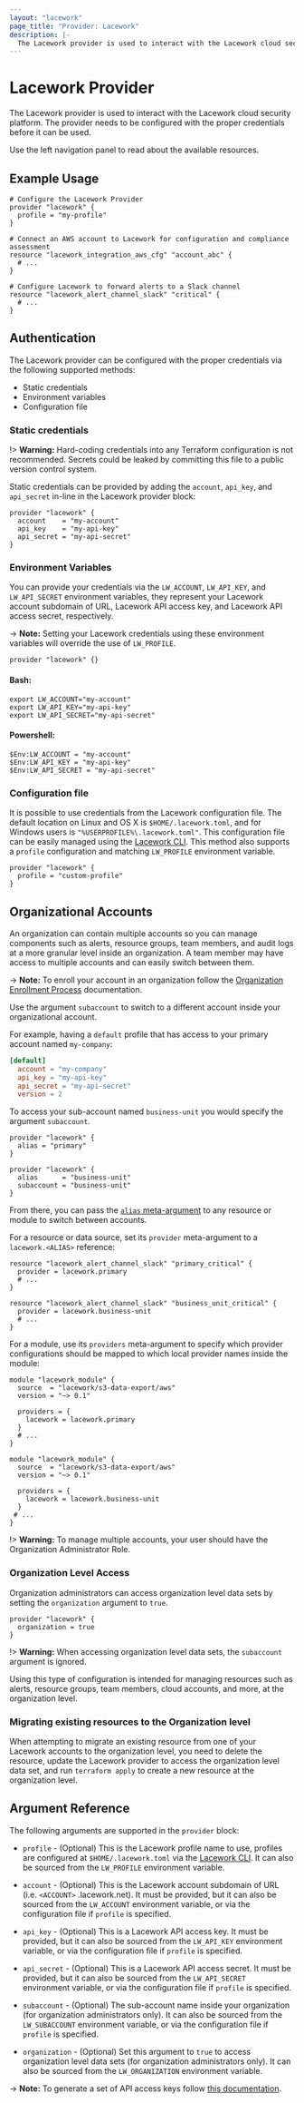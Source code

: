 ```yaml
---
layout: "lacework"
page_title: "Provider: Lacework"
description: |-
  The Lacework provider is used to interact with the Lacework cloud security platform.
---
```


# Lacework Provider

The Lacework provider is used to interact with the Lacework cloud security platform.
The provider needs to be configured with the proper credentials before it can be used.

Use the left navigation panel to read about the available resources.

## Example Usage

```hcl
# Configure the Lacework Provider
provider "lacework" {
  profile = "my-profile"
}

# Connect an AWS account to Lacework for configuration and compliance assessment
resource "lacework_integration_aws_cfg" "account_abc" {
  # ...
}

# Configure Lacework to forward alerts to a Slack channel
resource "lacework_alert_channel_slack" "critical" {
  # ...
}
```

## Authentication
The Lacework provider can be configured with the proper credentials via the following supported methods:

* Static credentials
* Environment variables
* Configuration file

### Static credentials
!> **Warning:** Hard-coding credentials into any Terraform configuration is not
recommended. Secrets could be leaked by committing this file to a public version
control system.

Static credentials can be provided by adding the `account`, `api_key`, and `api_secret` in-line in the
Lacework provider block:

```hcl
provider "lacework" {
  account    = "my-account"
  api_key    = "my-api-key"
  api_secret = "my-api-secret"
}
```

### Environment Variables
You can provide your credentials via the `LW_ACCOUNT`, `LW_API_KEY`, and `LW_API_SECRET` environment
variables, they represent your Lacework account subdomain of URL, Lacework API access key, and Lacework
API access secret, respectively.

-> **Note:** Setting your Lacework credentials using these environment variables will override the use of `LW_PROFILE`.

```hcl
provider "lacework" {}
```

#### Bash:
```
export LW_ACCOUNT="my-account"
export LW_API_KEY="my-api-key"
export LW_API_SECRET="my-api-secret"
```

#### Powershell:
```
$Env:LW_ACCOUNT = "my-account"
$Env:LW_API_KEY = "my-api-key"
$Env:LW_API_SECRET = "my-api-secret"
```

### Configuration file
It is possible to use credentials from the Lacework configuration file. The default location on Linux and OS X
is `$HOME/.lacework.toml`, and for Windows users is `"%USERPROFILE%\.lacework.toml"`. This configuration file
can be easily managed using the [Lacework CLI](https://github.com/lacework/go-sdk/wiki/CLI-Documentation). This
method also supports a `profile` configuration and matching `LW_PROFILE` environment variable.

```hcl
provider "lacework" {
  profile = "custom-profile"
}
```

## Organizational Accounts

An organization can contain multiple accounts so you can manage components such as alerts, resource groups,
team members, and audit logs at a more granular level inside an organization. A team member may have access
to multiple accounts and can easily switch between them.

-> **Note:** To enroll your account in an organization follow the [Organization Enrollment Process](https://support.lacework.com/hc/en-us/articles/360041727394-Organization-Overview) documentation.

Use the argument `subaccount` to switch to a different account inside your organizational account.

For example, having a `default` profile that has access to your primary account named `my-company`:
```toml
[default]
  account = "my-company"
  api_key = "my-api-key"
  api_secret = "my-api-secret"
  version = 2
```

To access your sub-account named `business-unit` you would specify the argument `subaccount`.
```hcl
provider "lacework" {
  alias = "primary"
}

provider "lacework" {
  alias      = "business-unit"
  subaccount = "business-unit"
}
```

From there, you can pass the [`alias` meta-argument](https://www.terraform.io/docs/language/providers/configuration.html#alias-multiple-provider-configurations) to any resource or module to switch between accounts.

For a resource or data source, set its `provider` meta-argument to a `lacework.<ALIAS>` reference:
```hcl
resource "lacework_alert_channel_slack" "primary_critical" {
  provider = lacework.primary
  # ...
}

resource "lacework_alert_channel_slack" "business_unit_critical" {
  provider = lacework.business-unit
  # ...
}
```

For a module, use its `providers` meta-argument to specify which provider configurations should be mapped to which local provider names inside the module:
```hcl
module "lacework_module" {
  source  = "lacework/s3-data-export/aws"
  version = "~> 0.1"

  providers = {
    lacework = lacework.primary
  }
  # ...
}

module "lacework_module" {
  source  = "lacework/s3-data-export/aws"
  version = "~> 0.1"

  providers = {
    lacework = lacework.business-unit
  }
 # ...
}
```

!> **Warning:** To manage multiple accounts, your user should have the Organization Administrator Role.

### Organization Level Access

Organization administrators can access organization level data sets by setting the `organization` argument to `true`.
```hcl
provider "lacework" {
  organization = true
}
```

!> **Warning:** When accessing organization level data sets, the `subaccount` argument is ignored.

Using this type of configuration is intended for managing resources such as alerts, resource groups, team members,
cloud accounts, and more, at the organization level.

### Migrating existing resources to the Organization level

When attempting to migrate an existing resource from one of your Lacework accounts to the organization level,
you need to delete the resource, update the Lacework provider to access the organization level data set, and
run `terraform apply` to create a new resource at the organization level.

## Argument Reference

The following arguments are supported in the `provider` block:

* `profile` - (Optional) This is the Lacework profile name to use, profiles are configured
  at `$HOME/.lacework.toml` via the [Lacework CLI](https://github.com/lacework/go-sdk/wiki/CLI-Documentation).
  It can also be sourced from the `LW_PROFILE` environment variable.

* `account` - (Optional) This is the Lacework account subdomain of URL (i.e. `<ACCOUNT>`
  .lacework.net). It must be provided, but it can also be sourced from the `LW_ACCOUNT`
  environment variable, or via the configuration file if `profile` is specified.

* `api_key` - (Optional) This is a Lacework API access key. It must be provided, but it can
  also be sourced from the `LW_API_KEY` environment variable, or via the configuration file
  if `profile` is specified.

* `api_secret` - (Optional) This is a Lacework API access secret. It must be provided, but it
  can also be sourced from the `LW_API_SECRET` environment variable, or via the configuration
  file if `profile` is specified.

* `subaccount` - (Optional) The sub-account name inside your organization (for organization
  administrators only). It can also be sourced from the `LW_SUBACCOUNT` environment variable,
  or via the configuration file if `profile` is specified.

* `organization` - (Optional) Set this argument to `true` to access organization level data
  sets (for organization administrators only). It can also be sourced from the `LW_ORGANIZATION`
  environment variable.

-> **Note:** To generate a set of API access keys follow [this documentation](https://support.lacework.com/hc/en-us/articles/360011403853-Generate-API-Access-Keys-and-Tokens).
